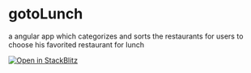 # gotoLunch
 a angular app which categorizes and sorts the restaurants for users to choose his favorited restaurant for lunch

[![Open in StackBlitz](https://developer.stackblitz.com/img/open_in_stackblitz.svg)](https://stackblitz.com/github/jabinich/gotoLunch)
